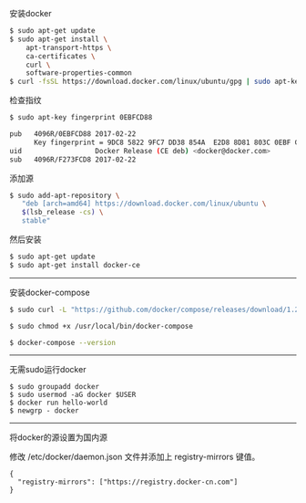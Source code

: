 安装docker

```sh
$ sudo apt-get update
$ sudo apt-get install \
    apt-transport-https \
    ca-certificates \
    curl \
    software-properties-common
$ curl -fsSL https://download.docker.com/linux/ubuntu/gpg | sudo apt-key add -
```

检查指纹

```sh
$ sudo apt-key fingerprint 0EBFCD88

pub   4096R/0EBFCD88 2017-02-22
      Key fingerprint = 9DC8 5822 9FC7 DD38 854A  E2D8 8D81 803C 0EBF CD88
uid                  Docker Release (CE deb) <docker@docker.com>
sub   4096R/F273FCD8 2017-02-22
```

添加源

```sh
$ sudo add-apt-repository \
   "deb [arch=amd64] https://download.docker.com/linux/ubuntu \
   $(lsb_release -cs) \
   stable"
```

然后安装

```sh
$ sudo apt-get update
$ sudo apt-get install docker-ce
```

----

安装docker-compose

```sh
$ sudo curl -L "https://github.com/docker/compose/releases/download/1.22.0/docker-compose-$(uname -s)-$(uname -m)" -o /usr/local/bin/docker-compose
```

```sh
$ sudo chmod +x /usr/local/bin/docker-compose
```

```sh
$ docker-compose --version
```

----

无需sudo运行docker

```
$ sudo groupadd docker
$ sudo usermod -aG docker $USER
$ docker run hello-world
$ newgrp - docker
```

----

将docker的源设置为国内源

修改 /etc/docker/daemon.json 文件并添加上 registry-mirrors 键值。

```
{
  "registry-mirrors": ["https://registry.docker-cn.com"]
}
```

